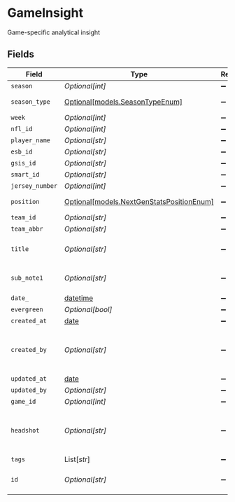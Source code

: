 # GameInsight

Game-specific analytical insight


## Fields

| Field                                                                                  | Type                                                                                   | Required                                                                               | Description                                                                            | Example                                                                                |
| -------------------------------------------------------------------------------------- | -------------------------------------------------------------------------------------- | -------------------------------------------------------------------------------------- | -------------------------------------------------------------------------------------- | -------------------------------------------------------------------------------------- |
| `season`                                                                               | *Optional[int]*                                                                        | :heavy_minus_sign:                                                                     | N/A                                                                                    |                                                                                        |
| `season_type`                                                                          | [Optional[models.SeasonTypeEnum]](../models/seasontypeenum.md)                         | :heavy_minus_sign:                                                                     | Type of NFL season                                                                     | REG                                                                                    |
| `week`                                                                                 | *Optional[int]*                                                                        | :heavy_minus_sign:                                                                     | N/A                                                                                    |                                                                                        |
| `nfl_id`                                                                               | *Optional[int]*                                                                        | :heavy_minus_sign:                                                                     | N/A                                                                                    | 47834                                                                                  |
| `player_name`                                                                          | *Optional[str]*                                                                        | :heavy_minus_sign:                                                                     | N/A                                                                                    | A.J. Brown                                                                             |
| `esb_id`                                                                               | *Optional[str]*                                                                        | :heavy_minus_sign:                                                                     | N/A                                                                                    |                                                                                        |
| `gsis_id`                                                                              | *Optional[str]*                                                                        | :heavy_minus_sign:                                                                     | N/A                                                                                    |                                                                                        |
| `smart_id`                                                                             | *Optional[str]*                                                                        | :heavy_minus_sign:                                                                     | N/A                                                                                    |                                                                                        |
| `jersey_number`                                                                        | *Optional[int]*                                                                        | :heavy_minus_sign:                                                                     | N/A                                                                                    |                                                                                        |
| `position`                                                                             | [Optional[models.NextGenStatsPositionEnum]](../models/nextgenstatspositionenum.md)     | :heavy_minus_sign:                                                                     | Next Gen Stats player position                                                         |                                                                                        |
| `team_id`                                                                              | *Optional[str]*                                                                        | :heavy_minus_sign:                                                                     | N/A                                                                                    |                                                                                        |
| `team_abbr`                                                                            | *Optional[str]*                                                                        | :heavy_minus_sign:                                                                     | N/A                                                                                    |                                                                                        |
| `title`                                                                                | *Optional[str]*                                                                        | :heavy_minus_sign:                                                                     | A short-ish description of the insight                                                 |                                                                                        |
| `sub_note1`                                                                            | *Optional[str]*                                                                        | :heavy_minus_sign:                                                                     | A longer elaboration of the insight                                                    |                                                                                        |
| `date_`                                                                                | [datetime](https://docs.python.org/3/library/datetime.html#datetime-objects)           | :heavy_minus_sign:                                                                     | N/A                                                                                    |                                                                                        |
| `evergreen`                                                                            | *Optional[bool]*                                                                       | :heavy_minus_sign:                                                                     | N/A                                                                                    |                                                                                        |
| `created_at`                                                                           | [date](https://docs.python.org/3/library/datetime.html#date-objects)                   | :heavy_minus_sign:                                                                     | N/A                                                                                    |                                                                                        |
| `created_by`                                                                           | *Optional[str]*                                                                        | :heavy_minus_sign:                                                                     | Appears to be the username of the NFL staff that created the insight                   |                                                                                        |
| `updated_at`                                                                           | [date](https://docs.python.org/3/library/datetime.html#date-objects)                   | :heavy_minus_sign:                                                                     | N/A                                                                                    |                                                                                        |
| `updated_by`                                                                           | *Optional[str]*                                                                        | :heavy_minus_sign:                                                                     | N/A                                                                                    |                                                                                        |
| `game_id`                                                                              | *Optional[int]*                                                                        | :heavy_minus_sign:                                                                     | N/A                                                                                    | 2025100900                                                                             |
| `headshot`                                                                             | *Optional[str]*                                                                        | :heavy_minus_sign:                                                                     | URL to player headshot image (contains formatInstructions placeholder)                 | https://static.www.nfl.com/image/upload/formatInstructions/league/cruqs6qpbykh7a2whd7p |
| `tags`                                                                                 | List[*str*]                                                                            | :heavy_minus_sign:                                                                     | N/A                                                                                    |                                                                                        |
| `id`                                                                                   | *Optional[str]*                                                                        | :heavy_minus_sign:                                                                     | Appears to be a UUID with dashes removed                                               | 68e583063593b744ef32f18f                                                               |